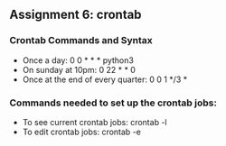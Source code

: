 ## Assignment 6: crontab

### Crontab Commands and Syntax

- Once a day: 0 0 * * * python3 
- On sunday at 10pm: 0 22 * * 0
- Once at the end of every quarter: 0 0 1 */3 *

### Commands needed to set up the crontab jobs:

- To see current crontab jobs: crontab -l
- To edit crontab jobs: crontab -e



